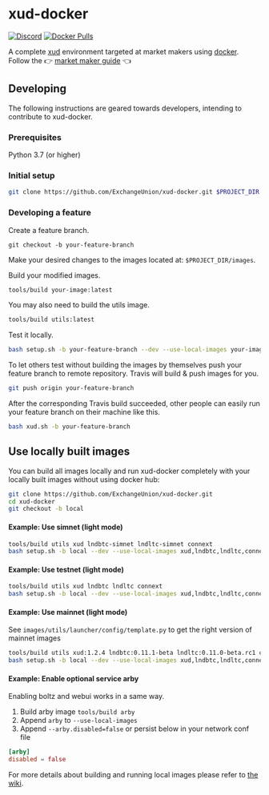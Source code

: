# xud-docker

[![Discord](https://img.shields.io/discord/547402601885466658.svg)](https://discord.gg/YgDhMSn)
[![Docker Pulls](https://img.shields.io/docker/pulls/exchangeunion/xud)](https://hub.docker.com/r/exchangeunion/xud)

A complete [xud](https://github.com/ExchangeUnion/xud) environment targeted at market makers using [docker](https://www.docker.com/). Follow the 👉 [market maker guide](https://docs.exchangeunion.com/start-earning/market-maker-guide) 👈

## Developing

The following instructions are geared towards developers, intending to contribute to xud-docker.

### Prerequisites

Python 3.7 (or higher)

### Initial setup

```bash
git clone https://github.com/ExchangeUnion/xud-docker.git $PROJECT_DIR
```

### Developing a feature

Create a feature branch.

```
git checkout -b your-feature-branch
```

Make your desired changes to the images located at: `$PROJECT_DIR/images`.

Build your modified images.

```bash
tools/build your-image:latest
```

You may also need to build the utils image.
```bash
tools/build utils:latest
```

Test it locally.

```bash
bash setup.sh -b your-feature-branch --dev --use-local-images your-image
```

To let others test without building the images by themselves push your feature branch to remote repository. Travis will build & push images for you.

```bash
git push origin your-feature-branch
```

After the corresponding Travis build succeeded, other people can easily run your feature branch on their machine like this.

```bash
bash xud.sh -b your-feature-branch
```


## Use locally built images

You can build all images locally and run xud-docker completely with your locally built images without using docker hub:

```bash
git clone https://github.com/ExchangeUnion/xud-docker.git
cd xud-docker
git checkout -b local
```

#### Example: Use simnet (light mode)

```bash
tools/build utils xud lndbtc-simnet lndltc-simnet connext
bash setup.sh -b local --dev --use-local-images xud,lndbtc,lndltc,connext
```

#### Example: Use testnet (light mode)

```bash
tools/build utils xud lndbtc lndltc connext
bash setup.sh -b local --dev --use-local-images xud,lndbtc,lndltc,connext
```

#### Example: Use mainnet (light mode)

See `images/utils/launcher/config/template.py` to get the right version of mainnet images

```bash
tools/build utils xud:1.2.4 lndbtc:0.11.1-beta lndltc:0.11.0-beta.rc1 connext:1.3.6
bash setup.sh -b local --dev --use-local-images xud,lndbtc,lndltc,connext
```

#### Example: Enable optional service arby

Enabling boltz and webui works in a same way.

1. Build arby image `tools/build arby`
2. Append `arby` to `--use-local-images`
3. Append `--arby.disabled=false` or persist below in your network conf file

```toml
[arby]
disabled = false
```

For more details about building and running local images please refer to [the wiki](https://github.com/ExchangeUnion/xud-docker/wiki/Build-and-run-local-images).
